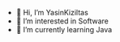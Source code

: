 - 👋 Hi, I’m YasinKiziltas
- 👀 I’m interested in Software
- 🌱 I’m currently learning Java

<!---
YasinKiziltasSoftware/YasinKiziltasSoftware is a ✨ special ✨ repository because its `README.md` (this file) appears on your GitHub profile.
You can click the Preview link to take a look at your changes.
--->
